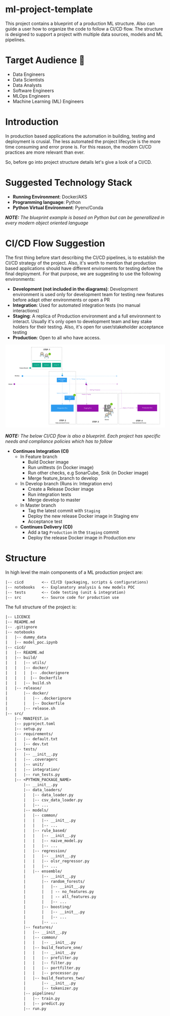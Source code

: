 # ml-project-template

This project contains a blueprint of a production ML structure.
Also can guide a user how to organize the code to follow a CI/CD flow.
The structure is designed to support a project with multiple data sources, models and ML pipelines.

# Target Audience :loudspeaker:
* Data Engineers
* Data Scientists
* Data Analysts
* Software Engineers
* MLOps Engineers
* Machine Learning (ML) Engineers
# Introduction
In production based applications the automation in building, testing and deployment is crusial.
The less automated the project lifecycle is the more time consuming and error prone is.
For this reason, the modern CI/CD practices are more relevant than ever.

So, before go into project structure details let's give a look of a CI/CD.

# Suggested Technology Stack
* **Running Environment**: Docker/AKS
* **Programming language**: Python
* **Python Virtual Environment**: Pyenv/Conda

***NOTE:** The blueprint example is based on Python but can be generallized in every modern object oriented language*
# CI/CD Flow Suggestion
The first thing before start describing the CI/CD pipelines, is to establish the
CI/CD strategy of the project. Also, it's worth to mention that production based applications should have different enviroments for testing defore the final deployment.
For that purpose, we are suggesting to use the following environments:
* **Development (not included in the diagrams)**: Development environment is used only for development team for testing new features before adapt other environments or open a PR
* **Integration**: Used for automated integration tests (no manual interactions)
* **Staging**: A replica of Production environment and a full environment to interact.
Usually it's only open to development team and key stake holders for their testing. Also, it's open for user/stakeholder acceptance testing
* **Production**: Open to all who have access.

![alt text](photos/cicd_flow.png)

***NOTE:** The below CI/CD flow is also a blueprint. Each project has specific needs and compliance policies which has to follow*


  * **Continues Integration (CI)**
    * In Feature branch
      * Build Docker image
      * Run unittests (in Docker image)
      * Run other checks, e.g SonarCube, Snik (in Docker image)
      * Merge feature_branch to develop
    * In Develop branch (Runs in: Integration env)
      * Create a Release Docker image
      * Run integration tests
      * Merge develop to master
    * In Master branch
      * Tag the latest commit with `Staging`
      * Deploy the new release Docker image in Staging env
      * Acceptance test
    * **Continues Delivery (CD)**
      * Add a tag `Production` in the `Staging` commit
      * Deploy the release Docker image in Production env


# Structure

In high level the main components of a ML production project are:

```
|-- cicd        <-- CI/CD (packaging, scripts & configurations)
|-- notebooks   <-- Explanatory analysis & new models POC
|-- tests       <-- Code testing (unit & integration)
|-- src         <-- Source code for production use
```

The full structure of the project is:
```
|-- LICENCE
|-- README.md
|-- .gitignore
|-- notebooks
|   |-- dummy_data
|   |-- model_poc.ipynb
|-- cicd/
|   |-- README.md
|   |-- build/
|   |   |-- utils/
|   |   |-- docker/
|   |   |  |-- .dockerignore
|   |   |  |-- Dockerfile
|   |   |-- build.sh
|   |-- release/
|       |-- docker/
|       |   |-- .dockerignore
|       |   |-- Dockerfile
|       |-- release.sh
|-- src/
    |-- MANIFEST.in
    |-- pyproject.toml
    |-- setup.py
    |-- requirements/
    |   |-- default.txt
    |   |-- dev.txt
    |-- tests/
    |   |-- __init__.py
    |   |-- .coveragerc
    |   |-- unit/
    |   |-- integration/
    |   |-- run_tests.py
    |-- <PYTHON_PACKAGE_NAME>
        |-- __init__.py
        |-- data_loaders/
        |   |-- data_loader.py
        |   |-- csv_data_loader.py
        |   |-- ...
        |-- models/
        |   |-- common/
        |   |   |-- __init__.py
        |   |   |-- ...
        |   |-- rule_based/
        |   |   |-- __init__.py
        |   |   |-- naive_model.py
        |   |   |-- ...
        |   |-- regression/
        |   |   |-- __init__.py
        |   |   |-- olsr_regressor.py
        |   |   |-- ...
        |   |-- ensemble/
        |       |-- __init__.py
        |       |-- random_forests/
        |       |   |-- __init__.py
        |       |   | -- no_features.py
        |       |   | -- all_features.py
        |       |   |-- ...
        |       |-- boosting/
        |       |   |-- __init__.py
        |       |   |-- ...
        |       |-- ...
        |-- features/
        |   |-- __init__.py
        |   |-- common/
        |   |   |-- __init__.py
        |   |-- build_feature_one/
        |   |   |-- __init__.py
        |   |   |-- prefilter.py
        |   |   |-- filter.py
        |   |   |-- portfilter.py
        |   |   |-- processor.py
        |   |-- build_features_two/
        |       |-- __init__.py
        |       |-- tokenizer.py
        |-- pipelines/
        |   |-- train.py
        |   |-- predict.py
        |-- run.py
```